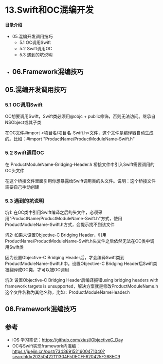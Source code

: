 # 13.Swift和OC混编开发
#### 目录介绍
- 05.混编开发调用技巧
  - 5.1 OC调用Swift
  - 5.2 Swift调用OC
  - 5.3 遇到的坑说明
- 06.Framework混编技巧
  - 


## 05.混编开发调用技巧

### 5.1 OC调用Swift

OC想要调用Swift，Swift类必须用@objc + public修饰，否则无法访问。继承自NSObject或其子类

在OC文件#import <项目名/项目名-Swift.h>文件，这个文件是编译器自动生成的。比如：#import "ProductName/ProductModuleName-Swift.h"

### 5.2 Swift调用OC

在 ProductModuleName-Bridging-Header.h 桥接文件中引入Swift需要调用的OC头文件

在这个桥接文件里面引用你想暴露给Swift调用类的头文件。说明：这个桥接文件需要自己手动创建

### 5.3 遇到的坑说明

坑1: 在OC类中引用Swift编译之后的头文件，必须采用"ProductName/ProductModuleName-Swift.h"方式，使用ProductModuleName-Swift.h方式，会提示找不到该文件

坑2: 如果未设置Objective-C Bridging Header，引用ProductName/ProductModuleName-Swift.h头文件之后依然无法在OC类中调用Swift类

因为设置Objective-C Bridging Header后，才会编译Swift类到ProductModuleName-Swift.h中。设置Objective-C Bridging Header后Swift类被翻译成OC类，才可以被OC调用

坑3: 设置Objective-C Bridging Header后编译报错using bridging headers with framework targets is unsupported，解决方案就是修改ProductModuleName.h这个文件名称为其他名称，比如：ProductModuleNameHeader.h

## 06.Framework混编技巧




## 参考

- iOS 学习笔记：https://github.com/xiusl/ObjectiveC_Day
- OC与Swift实现framework内混编：https://juejin.cn/post/7343691521600471040?searchId=20250422111304F5DECFF620425F268EC9